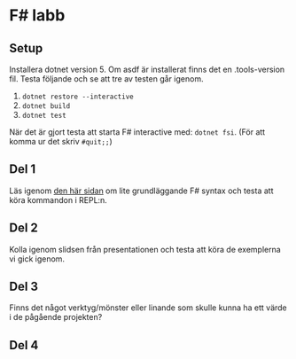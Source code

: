 # F# labb

## Setup

Installera dotnet version 5. Om asdf är installerat finns det en .tools-version fil.
Testa följande och se att tre av testen går igenom.
1. `dotnet restore --interactive`
1. `dotnet build`
1. `dotnet test`

När det är gjort testa att starta F# interactive med: `dotnet fsi`. (För att komma ur det skriv `#quit;;`)

## Del 1

Läs igenom [den här sidan](https://fsharpforfunandprofit.com/posts/fsharp-in-60-seconds/) om lite grundläggande F# syntax och testa att köra kommandon i REPL:n.


## Del 2
Kolla igenom slidsen från presentationen och testa att köra de exemplerna vi gick igenom.

## Del 3
Finns det något verktyg/mönster eller linande som skulle kunna ha ett värde i de pågående projekten?

## Del 4